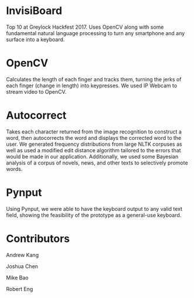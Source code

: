 # InvisiBoard
Top 10 at Greylock Hackfest 2017. Uses OpenCV along with some fundamental
natural language processing to turn any smartphone and any surface into a
keyboard.

# OpenCV
Calculates the length of each finger and tracks them, turning the jerks of each finger (change in length) into keypresses. We used IP Webcam to stream video to OpenCV. 

# Autocorrect
Takes each character returned from the image recognition to construct a word, then autocorrects the word and displays the corrected word to the user. We generated frequency distributions from large NLTK corpuses as well as used a modified edit distance algorithm tailored to the errors that would be made in our application. Additionally, we used some Bayesian analysis of a corpus of novels, news, and other texts to selectively promote words.

# Pynput
Using Pynput, we were able to have the keyboard output to any valid text field, showing the feasibility of the prototype as a general-use keyboard.

# Contributors
Andrew Kang

Joshua Chen

Mike Bao

Robert Eng
